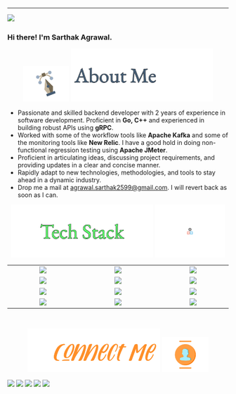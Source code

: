 <hr>

![](https://komarev.com/ghpvc/?username=sarthakagrawal34)

### Hi there! I'm Sarthak Agrawal.

<p align="center"> 
  <img src="https://github.com/sarthakagrawal34/sarthakagrawal34/blob/master/assets/pen-doretti-nicholas-dribble.gif" height="80em" />
  <img src="https://github.com/sarthakagrawal34/sarthakagrawal34/blob/master/assets/AboutMe-light.png" height="120em" />
</p>

<ul>
  <li>Passionate and skilled backend developer with 2 years of experience in software development. Proficient in <b>Go, C++</b> and experienced in building robust APIs using <b>gRPC</b>.</li>
  <li>Worked with some of the workflow tools like <b>Apache Kafka</b> and some of the monitoring tools like <b>New Relic</b>. I have a good hold in doing non-functional regression testing using <b>Apache JMeter</b>.</li>
  <li>Proficient in articulating ideas, discussing project requirements, and providing updates in a clear and concise manner.</li>
  <li>Rapidly adapt to new technologies, methodologies, and tools to stay ahead in a dynamic industry.</li>
  <li>Drop me a mail at <a href="mailto:agrawal.sarthak2599@gmail.com">agrawal.sarthak2599@gmail.com</a>. I will revert back as soon as I can.</li>
</ul>

<p align="center">
  <img src="https://github.com/sarthakagrawal34/sarthakagrawal34/blob/master/assets/TechStack-light-center.png" height="120em" />
  <img src="https://github.com/sarthakagrawal34/sarthakagrawal34/blob/master/assets/resp-dribble.gif" height="120em" />
</p>

<div align="center">
  <table>
    <col width="200em" />
    <col width="220em" />
    <col width="200em" />
    <tr>
      <td align="center"><img src="https://img.shields.io/badge/-Go-white?logo=Go&logoColor=%2300ADD8" /></td>
      <td align="center"><img src="https://img.shields.io/badge/-C++-white?style=flat&logo=C%2B%2B&logoColor=00599C" /></td>
      <td align="center"><img src="https://img.shields.io/badge/Java-ED8B00?style=for-the-badge&logo=openjdk&logoColor=white" /></td>
    </tr>
    <tr>
      <td align="center"><img src="https://img.shields.io/badge/-MySQL-white?style=flat&logo=mysql" /></td>
      <td align="center"><img src="https://img.shields.io/badge/-MongoDB-white?logo=MongoDB&logoColor=%2347A248" /></td>
      <td align="center"><img src="https://img.shields.io/badge/-Redis-white?logo=Redis&logoColor=%23DC382D" /></td>
    </tr>
    <tr>
      <td align="center"><img src="https://img.shields.io/badge/-Kafka-white?logo=Apache-Kafka&logoColor=%23231F20" /></td>
      <td align="center"><img src="https://img.shields.io/badge/-New%20Relic-white?logo=New%20Relic&logoColor=%231CE783" /></td>
      <td align="center"><img src="https://img.shields.io/badge/-JMeter-white?logo=Apache%20JMeter&logoColor=%23D22128" /></td>
    </tr>
    <tr>
      <td align="center"><img src="https://img.shields.io/badge/-Git-white?style=flat&logo=git" /></td>
      <td align="center"><img src="https://img.shields.io/badge/-React-white?logo=React&logoColor=%2361DAFB" /></td>
      <td align="center"><img src="https://img.shields.io/badge/-VS%20Code-white?style=flat&logo=visual-studio-code&logoColor=007ACC" /></td>
    </tr>
  </table>
</div>

<br>

<p align="center"> 
  <img src="https://github.com/sarthakagrawal34/sarthakagrawal34/blob/master/assets/Connect-light-0x01.jpg" height="100em" />
  <img src="https://github.com/sarthakagrawal34/sarthakagrawal34/blob/master/assets/team-doretti-nicolas-dribble.gif" height="80em" />
</p>

<p align="left">
  <a href="mailto:agrawal.sarthak2599@gmail.com"><img src="https://img.shields.io/badge/-sarthakagrawal.com-D14836?style=flat&logo=Gmail&logoColor=white"/></a>
  <a href="https://www.linkedin.com/in/sarthak-agrawal-4876a2194"><img src="https://img.shields.io/badge/-Sarthak%20Agrawal-0077B5?style=flat&logo=Linkedin&logoColor=white"/></a>
  <a href="https://auth.geeksforgeeks.org/user/sarthak2599/practice/"><img src="https://img.shields.io/badge/sarthak2599-darkgreen?style=flat&logo=geeksforgeeks&logoColor=white"/></a>
  <a href="https://leetcode.com/sarthak2599/"><img src="https://img.shields.io/badge/-sarthak2599-FFA116?style=flat&logo=Leetcode&logoColor=white"/></a>
  <a href="https://www.hackerrank.com/profile/agrawal_sarthak3"><img src="https://img.shields.io/badge/-sarthakagrawal34-2EC866?style=flat&logo=Hackerrank&logoColor=white"/></a>
</p>
